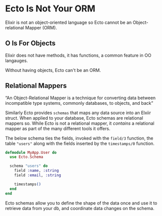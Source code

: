 # Ecto Is Not Your ORM

Elixir is not an object-oriented language so Ecto cannot be an Object-relational Mapper (ORM).

## O Is For Objects

Elixir does not have methods, it has functions, a common feature in OO langauges.

Without having objects, Ecto can't be an ORM.

## Relational Mappers

“An Object-Relational Mapper is a technique for converting data between incompatible type systems, commonly databases, to objects, and back”

Similarly Ecto provides `schemas` that maps any data source into an Elxiir struct. When applied to your database, Ecto schemas are relational mappers so. While Ecto is not a relational mapper, it *contains* a relational mapper as part of the many different tools it offers.

The below schema ties the fields, invoked with the `field/3` function, the table `"users"` along with the fields inserted by the `timestamps/0` function.

```elixir
defmodule MyApp.User do
  use Ecto.Schema

  schema "users" do
    field :name, :string
    field :email, :string

    timestamps()
  end
end
```

Ecto schemas allow you to define the shape of the data once and use it to retrieve data from your db, and coordinate data changes on the schema.
